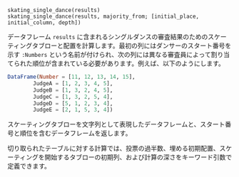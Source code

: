 ```
skating_single_dance(results)
skating_single_dance(results, majority_from; [initial_place, initial_column, depth])
```

データフレーム `results` に含まれるシングルダンスの審査結果のためのスケーティングタブローと配置を計算します。最初の列にはダンサーのスタート番号を示す `:Numbers` という名前が付けられ、次の列には異なる審査員によって割り当てられた順位が含まれている必要があります。例えば、以下のようにします。

```julia
DataFrame(Number = [11, 12, 13, 14, 15],
        JudgeA = [1, 2, 3, 4, 5],
        JudgeB = [1, 3, 2, 4, 5],
        JudgeC = [1, 3, 2, 5, 4],
        JudgeD = [5, 1, 2, 3, 4],
        JudgeE = [2, 1, 5, 3, 4])
```

スケーティングタブローを文字列として表現したデータフレームと、スタート番号と順位を含むデータフレームを返します。

切り取られたテーブルに対する計算では、投票の過半数、埋める初期配置、スケーティングを開始するタブローの初期列、および計算の深さをキーワード引数で定義できます。
